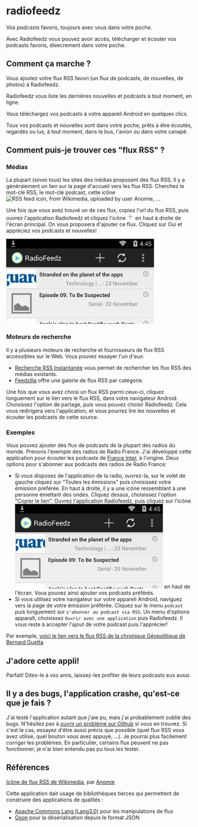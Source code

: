 radiofeedz
==========

Vos *podcasts* favoris, toujours avec vous dans votre poche.

Avec Radiofeedz vous pouvez avoir accès, télécharger et écouter vos podcasts favoris, dieecrement dans votre poche.

## Comment ça marche ?

Vous ajoutez votre flux RSS favori (un flux de podcasts, de nouvelles, de photos) à Radiofeedz.

Radiofeedz vous liste les dernières nouvelles et podcasts à tout moment, en ligne.

Vous téléchargez vos podcasts à votre appareil Android en quelques clics.

Tous vos podcasts et nouvelles sont dans votre poche, prêts à être écoutés, regardés ou lus, à tout moment, dans le bus, l'avion ou dans votre canapé.

## Comment puis-je trouver ces "flux RSS" ?

### Médias

La plupart (sinon tous) les sites des médias proposent des flux RSS. Il y a généralement un lien sur la page d'accueil vers les flux RSS. Cherchez le mot-clé RSS, le mot-clé podcast, cette icône <img alt="RSS feed icon, from Wikimedia, uploaded by user Anomie" src="https://upload.wikimedia.org/wikipedia/en/thumb/4/43/Feed-icon.svg/128px-Feed-icon.svg.png" height="30px" width="30px" />, ...

Une fois que vous avez trouvé un de ces flux, copiez l'url du flux RSS, puis ouvrez l'application Radiofeedz et cliquez l'icône <img alt="'new' icon from the Icon pack provided by Android" src="/screenshots/ic_action_new.png" height="18px" width="18px" /> en haut à droite de l'écran principal. On vous proposera d'ajouter ce flux. Cliquez sur Oui et appréciez vos podcasts et nouvelles!

<img alt="barre d'action avec l'icône '+'" src="/screenshots/actionbar.png" width="400px" />

### Moteurs de recherche

Il y a plusieurs moteurs de recherche et fournisseurs de flux RSS accessibles sur le Web. Vous pouvez essayer l'un d'eux:

- [Recherche RSS Instantanée](http://ctrlq.org/rss/) vous permet de rechercher les flux RSS des médias existants.
- [Feedzilla](http://www.feedzilla.com/gallery) offre une galerie de flux RSS par catégorie.

Une fois que vous avez choisi un flux RSS parmi ceux-ci, cliquez longuement sur le lien vers le flux RSS, dans votre navigateur Android. Choisissez l'option de partage, puis vous pouvez choisir Radiofeedz. Cela vous redirigera vers l'application, et vous pourrez lire les nouvelles et écouter les podcasts de cette source.

### Exemples

Vous pouvez ajouter des flux de podcasts de la plupart des radios du monde. Prenons l'exemple des radios de Radio France. J'ai développé cette application pour écouter les podcasts de [France Inter][fi], à l'origine. Deux options pour s'abonner aux podcasts des radios de Radio France:
- Si vous disposez de l'application de la radio, ouvrez-la, sur le volet de gauche cliquez sur "Toutes les émissions" puis choisissez votre émission préférée. En haut à droite, il y a une icône ressemblant à une personne émettant des ondes. Cliquez dessus, choisissez l'option "Copier le lien". Ouvrez l'application Radiofeedz, puis cliquez sur l'icône <img alt="barre d'action avec l'icône '+'" src="/screenshots/actionbar.png" width="400px" /> en haut de l'écran. Vous pouvez ainsi ajouter vos podcasts préférés.
- Si vous utilisez votre navigateur sur votre appareil Android, naviguez vers la page de votre émission préférée. Cliquez sur le menu `podcast` puis longuement sur `s'abonner au podcast via RSS`. Un menu d'options apparaît, choisissez `Ouvrir avec une application` puis Radiofeedz. Il vous reste à accepter l'ajout de votre podcast puis l'apprécier!

Par exemple, [voici le lien vers le flux RSS de la chronique Géopolitique de Bernard Guetta][fi-geo]

## J'adore cette appli!

Parfait! Dites-le à vos amis, laissez-les profiter de leurs podcasts eux aussi.

## Il y a des bugs, l'application crashe, qu'est-ce que je fais ?

J'ai testé l'application autant que j'aie pu, mais j'ai probablement oublié des bugs. N'hésitez pas à [ouvrir un problème sur Github][gh-issues] si vous en trouvez. Si c'est le cas, essayez d'être aussi précis que possible (quel flux RSS vous avez utilisé, quel bouton vous avez appuyé, ...). Je pourrai plus facilement corriger les problèmes. En particulier, certains flux peuvent ne pas fonctionner, je n'ai bien entendu pas pu tous les tester.

## Références

[Icône de flux RSS de Wikimedia][rss-wiki], par [Anomie][anomie-wiki]

Cette application dait usage de bibliothèques tierces qui permettent de construire des applications de qualités :
- [Apache Commons Lang (Lang3.0)][lang3] pour les manipulations de flux
- [Gson] pour la désérialisation depuis le format JSON

[gh-issues]: https://github.com/vpmalley/radiofeedz/issues
[rss-icon-wiki]: https://upload.wikimedia.org/wikipedia/en/thumb/4/43/Feed-icon.svg/128px-Feed-icon.svg.png
[rss-wiki]: https://en.wikipedia.org/wiki/File:Feed-icon.svg
[anomie-wiki]: https://en.wikipedia.org/wiki/User:Anomie
[fi]: http://www.franceinter.fr
[fi-geo]: http://radiofrance-podcast.net/podcast09/rss_10009.xml
[serial]: http://serialpodcast.org/
[serial-rss]: http://feeds.serialpodcast.org/serialpodcast
[lang3]: https://commons.apache.org/proper/commons-lang/
[Gson]: https://sites.google.com/site/gson/Home

